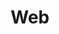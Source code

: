 ---
title: Web
weight: 6
description: Nesta seção aprenda mais sobre as funcionalidades do Beagle Web e como incorporar a biblioteca ao seu projeto de acordo com o framework utilizado.
---